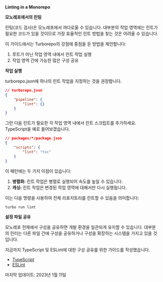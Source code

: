 **Linting in a Monorepo**

**모노레포에서의 린팅**

린팅(코드 검사)은 모노레포에서 까다로울 수 있습니다. 대부분의 작업 영역에는 린트가 필요한 코드가 있을 것이므로 가장 효율적인 린트 방법을 찾는 것은 어려울 수 있습니다.

이 가이드에서는 Turborepo의 강점에 중점을 둔 방법을 제안합니다:

1. 루트가 아닌 작업 영역 내에서 린트 작업 실행
2. 작업 영역 간에 가능한 많은 구성 공유

**작업 실행**

turborepo.json에 하나의 린트 작업을 지정하는 것을 권장합니다.

```json
// turborepo.json
{
    "pipeline": {
        "lint": {}
    }
}
```

그런 다음 린트가 필요한 각 작업 영역 내에서 린트 스크립트를 추가하세요. TypeScript을 예로 들어보겠습니다.

```json
// packages/*/package.json
{
    "scripts": {
        "lint": "tsc"
    }
}
```

이 패턴에는 두 가지 이점이 있습니다:

1. **병렬화:** 린트 작업은 병렬로 실행되어 속도를 높일 수 있습니다.
2. **캐싱:** 린트 작업은 변경된 작업 영역에 대해서만 다시 실행됩니다.

이는 다음 명령을 사용하여 전체 리포지토리를 린트할 수 있음을 의미합니다:

```bash
turbo run lint
```

**설정 파일 공유**

모노레포 전체에서 구성을 공유하면 개발 환경을 일관되게 유지할 수 있습니다. 대부분의 린터는 다른 파일 간에 구성을 공유하거나 구성을 확장하는 시스템을 가지고 있을 것입니다.

지금까지 TypeScript 및 ESLint에 대한 구성 공유를 위한 가이드를 작성했습니다.

-   [TypeScript](https://www.turbo.dev/guides/sharing-config/typescript)
-   [ESLint](https://www.turbo.dev/guides/sharing-config/eslint)

마지막 업데이트: 2023년 1월 11일
